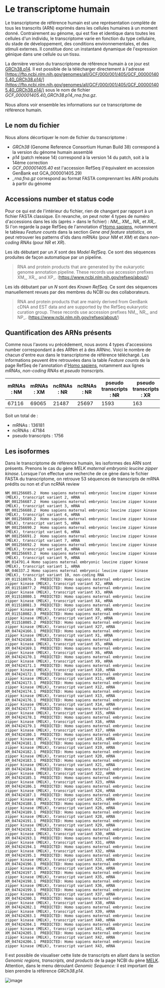 # Le transcriptome humain

Le transcriptome de référence humain est une représentation complète de tous les transcrits (ARN) exprimés dans les cellules humaines à un moment donné. Contrairement au génome, qui est fixe et identique dans toutes les cellules d'un individu, le transcriptome varie en fonction du type cellulaire, du stade de développement, des conditions environnementales, et des stimuli externes. Il constitue donc un instantané dynamique de l'expression génique dans une cellule ou un tissu.

La dernière version du transcriptome de référence humain à ce jour est [GRCh38.p14](https://www.ncbi.nlm.nih.gov/datasets/genome/GCF_000001405.40/). Il est possible de la télécharger directement à l'adresse [https://ftp.ncbi.nlm.nih.gov/genomes/all/GCF/000/001/405/GCF_000001405.40_GRCh38.p14/](https://ftp.ncbi.nlm.nih.gov/genomes/all/GCF/000/001/405/GCF_000001405.40_GRCh38.p14/) sous le nom de fichier *GCF_000001405.40_GRCh38.p14_rna.fna.gz*.

Nous allons voir ensemble les informations sur ce transcriptome de référence humain.

## Le nom du fichier

Nous allons décortiquer le nom de fichier du transcriptome : 

- *GRCh38* (Genome Reference Consortium Human Build 38) correspond à la version du génome humain assemblé
- *p14* (patch release 14) correspond à la version 14 du patch, soit à la 14ème correction
- *GCF_000001405.40* est l'accession RefSeq (l'équivalent en accession GenBank est GCA_000001405.29)
- *_rna.fna.gz* correspond au format FASTA comprennant les ARN produits à partir du génome

## Accessions number et status code

Pour ce qui est de l'intérieur du fichier, rien de changant par rapport à un fichier FASTA classique.
En revanche, on peut noter 4 types de numéro d'accessions dans les ids (après *>* dans le fichier) : *NM_*, *XM_*, *NR_* et *XR_*.
Si l'on regarde la page RefSeq de l'annotation d'[Homo sapiens](https://www.ncbi.nlm.nih.gov/refseq/annotation_euk/Homo_sapiens/GCF_000001405.40-RS_2023_10/), notamment le tableau *Feature counts* dans la section *Gene and feature statistics*, on peut retrouver les patterns d'ids dans *mRNAs* (pour *NM* et *XM*) et dans *non-coding RNAs* (pour *NR* et *XR*). 

Les ids débutant par un *X* sont des *Model RefSeq*. Ce sont des séquences produites de façon automatique par un pipeline.
>  RNA and protein products that are generated by the eukaryotic genome annotation pipeline. These records use accession prefixes XM_, XR_, and XP_. (https://www.ncbi.nlm.nih.gov/refseq/about/)

Les ids débutant par un *N* sont des *Known RefSeq*. Ce sont des séquences manuellement revues par des membres du NCBI ou des collaborateurs.
>  RNA and protein products that are mainly derived from GenBank cDNA and EST data and are supported by the RefSeq eukaryotic curation group. These records use accession prefixes NM_, NR_, and NP_. (https://www.ncbi.nlm.nih.gov/refseq/about/)

## Quantification des ARNs présents

Comme nous l'avons vu précédement, nous avons 4 types d'accessions number correspondant à des ARNm et à des ARNnc.
Voici le nombre de chacun d'entre eux dans le transcriptome de référence téléchargé. Les informations peuvent être retrouvées dans la table *Feature counts* de la page RefSeq de l'annotation d'[Homo sapiens](https://www.ncbi.nlm.nih.gov/refseq/annotation_euk/Homo_sapiens/GCF_000001405.40-RS_2023_10/), notamment aux lignes *mRNAs*, *non-coding RNAs* et *pseudo transcripts*.

| mRNAs : NM | mRNAs : XM | ncRNAs : NR | ncRNAs : NR | pseudo transcripts : NR | pseudo transcripts : XR |
|---------|----------|---------|----------|--------------------|----------|
| 67116   | 69065    | 21487   | 25697    | 1593               | 163      |

Soit un total de :

- mRNAs : 136181
- ncRNAs : 47184
- pseudo transcripts : 1756


## Les isoformes

Dans le transcriptome de référence humain, les isoformes des ARN sont présents. 
Prenons le cas du gène *MELK maternal embryonic leucine zipper kinase*. 
Lorsque l'on effectue une recherche de ce gène dans le fichier FASTA du transcriptome, on retrouve 53 séquences de transcripts de mRNA prédits ou non et d'un ncRNA review 

```
NM_001256685.2	Homo sapiens maternal embryonic leucine zipper kinase (MELK), transcript variant 2, mRNA
NM_001256687.2	Homo sapiens maternal embryonic leucine zipper kinase (MELK), transcript variant 3, mRNA
NM_001256688.2	Homo sapiens maternal embryonic leucine zipper kinase (MELK), transcript variant 4, mRNA
NM_001256689.2	Homo sapiens maternal embryonic leucine zipper kinase (MELK), transcript variant 5, mRNA
NM_001256690.2	Homo sapiens maternal embryonic leucine zipper kinase (MELK), transcript variant 6, mRNA
NM_001256691.2	Homo sapiens maternal embryonic leucine zipper kinase (MELK), transcript variant 7, mRNA
NM_001256692.2	Homo sapiens maternal embryonic leucine zipper kinase (MELK), transcript variant 8, mRNA
NM_001256693.2	Homo sapiens maternal embryonic leucine zipper kinase (MELK), transcript variant 9, mRNA
NM_014791.4	Homo sapiens maternal embryonic leucine zipper kinase (MELK), transcript variant 1, mRNA
NR_046337.2	Homo sapiens maternal embryonic leucine zipper kinase (MELK), transcript variant 10, non-coding RNA
XM_011518076.3	PREDICTED: Homo sapiens maternal embryonic leucine zipper kinase (MELK), transcript variant X2, mRNA
XM_011518077.2	PREDICTED: Homo sapiens maternal embryonic leucine zipper kinase (MELK), transcript variant X3, mRNA
XM_011518080.1	PREDICTED: Homo sapiens maternal embryonic leucine zipper kinase (MELK), transcript variant X4, mRNA
XM_011518081.3	PREDICTED: Homo sapiens maternal embryonic leucine zipper kinase (MELK), transcript variant X8, mRNA
XM_011518082.3	PREDICTED: Homo sapiens maternal embryonic leucine zipper kinase (MELK), transcript variant X7, mRNA
XM_011518085.2	PREDICTED: Homo sapiens maternal embryonic leucine zipper kinase (MELK), transcript variant X27, mRNA
XM_047424166.1	PREDICTED: Homo sapiens maternal embryonic leucine zipper kinase (MELK), transcript variant X1, mRNA
XM_047424168.1	PREDICTED: Homo sapiens maternal embryonic leucine zipper kinase (MELK), transcript variant X5, mRNA
XM_047424169.1	PREDICTED: Homo sapiens maternal embryonic leucine zipper kinase (MELK), transcript variant X6, mRNA
XM_047424170.1	PREDICTED: Homo sapiens maternal embryonic leucine zipper kinase (MELK), transcript variant X9, mRNA
XM_047424171.1	PREDICTED: Homo sapiens maternal embryonic leucine zipper kinase (MELK), transcript variant X10, mRNA
XM_047424172.1	PREDICTED: Homo sapiens maternal embryonic leucine zipper kinase (MELK), transcript variant X11, mRNA
XM_047424173.1	PREDICTED: Homo sapiens maternal embryonic leucine zipper kinase (MELK), transcript variant X12, mRNA
XM_047424174.1	PREDICTED: Homo sapiens maternal embryonic leucine zipper kinase (MELK), transcript variant X13, mRNA
XM_047424176.1	PREDICTED: Homo sapiens maternal embryonic leucine zipper kinase (MELK), transcript variant X14, mRNA
XM_047424177.1	PREDICTED: Homo sapiens maternal embryonic leucine zipper kinase (MELK), transcript variant X15, mRNA
XM_047424178.1	PREDICTED: Homo sapiens maternal embryonic leucine zipper kinase (MELK), transcript variant X16, mRNA
XM_047424179.1	PREDICTED: Homo sapiens maternal embryonic leucine zipper kinase (MELK), transcript variant X17, mRNA
XM_047424180.1	PREDICTED: Homo sapiens maternal embryonic leucine zipper kinase (MELK), transcript variant X18, mRNA
XM_047424181.1	PREDICTED: Homo sapiens maternal embryonic leucine zipper kinase (MELK), transcript variant X19, mRNA
XM_047424182.1	PREDICTED: Homo sapiens maternal embryonic leucine zipper kinase (MELK), transcript variant X20, mRNA
XM_047424183.1	PREDICTED: Homo sapiens maternal embryonic leucine zipper kinase (MELK), transcript variant X21, mRNA
XM_047424184.1	PREDICTED: Homo sapiens maternal embryonic leucine zipper kinase (MELK), transcript variant X22, mRNA
XM_047424185.1	PREDICTED: Homo sapiens maternal embryonic leucine zipper kinase (MELK), transcript variant X23, mRNA
XM_047424186.1	PREDICTED: Homo sapiens maternal embryonic leucine zipper kinase (MELK), transcript variant X24, mRNA
XM_047424187.1	PREDICTED: Homo sapiens maternal embryonic leucine zipper kinase (MELK), transcript variant X25, mRNA
XM_047424188.1	PREDICTED: Homo sapiens maternal embryonic leucine zipper kinase (MELK), transcript variant X26, mRNA
XM_047424189.1	PREDICTED: Homo sapiens maternal embryonic leucine zipper kinase (MELK), transcript variant X28, mRNA
XM_047424191.1	PREDICTED: Homo sapiens maternal embryonic leucine zipper kinase (MELK), transcript variant X29, mRNA
XM_047424192.1	PREDICTED: Homo sapiens maternal embryonic leucine zipper kinase (MELK), transcript variant X30, mRNA
XM_047424193.1	PREDICTED: Homo sapiens maternal embryonic leucine zipper kinase (MELK), transcript variant X31, mRNA
XM_047424194.1	PREDICTED: Homo sapiens maternal embryonic leucine zipper kinase (MELK), transcript variant X32, mRNA
XM_047424195.1	PREDICTED: Homo sapiens maternal embryonic leucine zipper kinase (MELK), transcript variant X33, mRNA
XM_047424196.1	PREDICTED: Homo sapiens maternal embryonic leucine zipper kinase (MELK), transcript variant X34, mRNA
XM_047424197.1	PREDICTED: Homo sapiens maternal embryonic leucine zipper kinase (MELK), transcript variant X35, mRNA
XM_047424198.1	PREDICTED: Homo sapiens maternal embryonic leucine zipper kinase (MELK), transcript variant X36, mRNA
XM_047424199.1	PREDICTED: Homo sapiens maternal embryonic leucine zipper kinase (MELK), transcript variant X37, mRNA
XM_047424200.1	PREDICTED: Homo sapiens maternal embryonic leucine zipper kinase (MELK), transcript variant X38, mRNA
XM_047424202.1	PREDICTED: Homo sapiens maternal embryonic leucine zipper kinase (MELK), transcript variant X39, mRNA
XM_047424203.1	PREDICTED: Homo sapiens maternal embryonic leucine zipper kinase (MELK), transcript variant X40, mRNA
XM_047424204.1	PREDICTED: Homo sapiens maternal embryonic leucine zipper kinase (MELK), transcript variant X41, mRNA
XM_047424205.1	PREDICTED: Homo sapiens maternal embryonic leucine zipper kinase (MELK), transcript variant X42, mRNA
XM_047424206.1	PREDICTED: Homo sapiens maternal embryonic leucine zipper kinase (MELK), transcript variant X43, mRNA
```

Il est possible de visualiser cette liste de transcripts en allant dans la section 
*Genomic regions, transcripts, and products* de la page NCBI du gène [MELK](https://www.ncbi.nlm.nih.gov/gene?Db=gene&Cmd=DetailsSearch&Term=9833). Attention, dans le menu déroulant *Genomic Sequence:* il est important de bien prendre la référence *GRCh38.p14*.

![image](https://gist.github.com/user-attachments/assets/42b1f4c9-12d9-408d-9f36-8a6cc455c133)